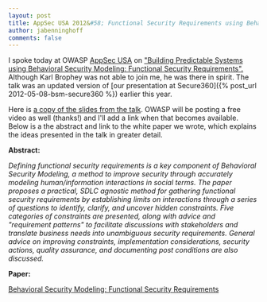 ```yaml
---
layout: post
title: AppSec USA 2012&#58; Functional Security Requirements using Behavioral Security Modeling
author: jabenninghoff
comments: false
---
```

I spoke today at OWASP [AppSec USA](http://2012.appsecusa.org/) on
["Building Predictable Systems using Behavioral Security Modeling:
Functional Security
Requirements".](https://web.archive.org/web/20121029075040if_/http://appsecusa2012.sched.org/event/a3576d789eeb8449ecc84d1338cc3f19)
Although Karl Brophey was not able to join me, he was there in spirit.
The talk was an updated version of [our presentation at Secure360]({% post_url 2012-05-08-bsm-secure360 %}) earlier this year.

Here is [a copy of the slides from the talk](/assets/bsm-fsr-appsec-20121025.pdf). OWASP
will be posting a free video as well (thanks!) and I'll add a link when
that becomes available. Below is a the abstract and link to the white
paper we wrote, which explains the ideas presented in the talk in
greater detail.

**Abstract:**

*Defining functional security requirements is a key component of
Behavioral Security Modeling, a method to improve security through
accurately modeling human/information interactions in social terms. The
paper proposes a practical, SDLC agnostic method for gathering
functional security requirements by establishing limits on interactions
through a series of questions to identify, clarify, and uncover hidden
constraints. Five categories of constraints are presented, along with
advice and "requirement patterns" to facilitate discussions with
stakeholders and translate business needs into unambiguous security
requirements. General advice on improving constraints, implementation
considerations, security actions, quality assurance, and documenting
post conditions are also discussed.*

**Paper:**

[Behavioral Security Modeling: Functional Security Requirements](/assets/bsm-functional-security-requirements.pdf)

